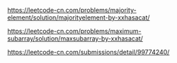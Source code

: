 

https://leetcode-cn.com/problems/majority-element/solution/majorityelement-by-xxhasacat/

https://leetcode-cn.com/problems/maximum-subarray/solution/maxsubarray-by-xxhasacat/

https://leetcode-cn.com/submissions/detail/99774240/